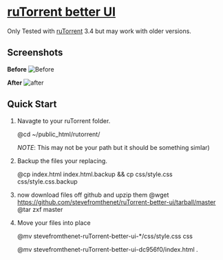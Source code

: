 [ruTorrent better UI](https://github.com/stevefromthenet/ruTorrent-better-ui)
========================
Only Tested with [ruTorrent](http://code.google.com/p/rutorrent/) 3.4 but may work with older versions.

Screenshots
-----------

**Before**
![Before](http://i.imgur.com/d68Az.png)

**After**
![after](http://i.imgur.com/ElfJF.png)


Quick Start
-----------

1. Navagte to your ruTorrent folder.
 
	@cd ~/public_html/rutorrent/ 

	*NOTE*: This may not be your path but it should be something simlar)


2. Backup the files your replacing.

	@cp index.html index.html.backup && cp css/style.css css/style.css.backup

3. now download files off github and upzip them
	@wget https://github.com/stevefromthenet/ruTorrent-better-ui/tarball/master
	@tar zxf master

4. Move your files into place

	@mv stevefromthenet-ruTorrent-better-ui-*/css/style.css css

	@mv stevefromthenet-ruTorrent-better-ui-dc956f0/index.html .




